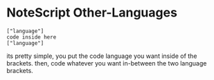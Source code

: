 # NoteScript Other-Languages
````
["language"]
code inside here
["language"]
````
its pretty simple, you put the code language you want inside of the brackets. then, code whatever you want in-between the two language brackets.
